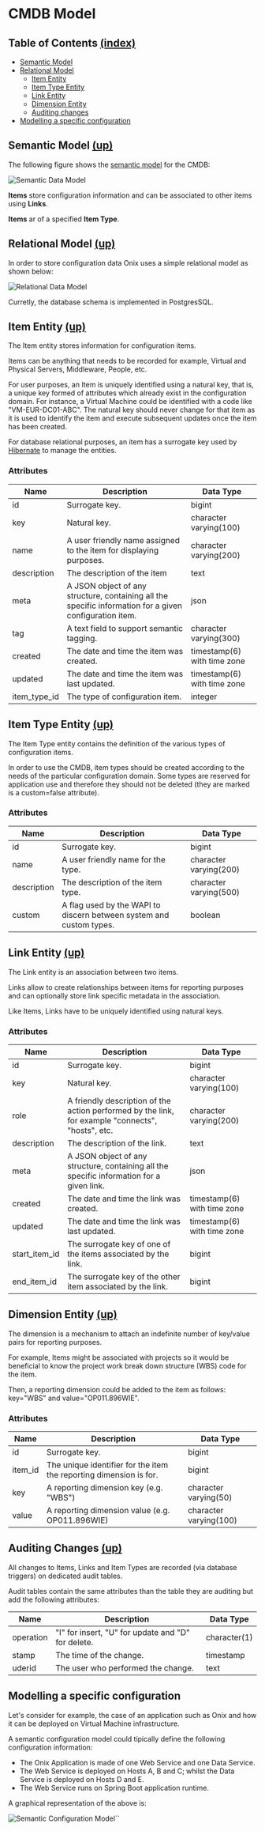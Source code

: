 # CMDB Model

<a name="toc"></a>
## Table of Contents [(index)](./../readme.md)

- [Semantic Model](#semantic-model)
- [Relational Model](#relational-model)
    - [Item Entity](#item)
    - [Item Type Entity](#item-type)
    - [Link Entity](#link)
    - [Dimension Entity](#dimension)
    - [Auditing changes](auditing-changes)
- [Modelling a specific configuration](#modelling)

<a name="semantic-model"></a>
## Semantic Model [(up)](#toc)

The following figure shows the [semantic model](https://en.wikipedia.org/wiki/Semantic_data_model) for the CMDB:
 
![Semantic Data Model](./pics/semantic_model.png "Onix Semantic Data Model")

**Items** store configuration information and can be associated to other items using **Links**.

**Items** ar of a specified **Item Type**.

<a name="relational-model"></a>
## Relational Model [(up)](#toc)

In order to store configuration data Onix uses a simple relational model as shown below:

![Relational Data Model](./pics/relational_model.png "Onix Relational Data Model")

Curretly, the database schema is implemented in PostgresSQL.

<a name="item"></a>
## Item Entity [(up)](#toc)

The Item entity stores information for configuration items. 

Items can be anything that needs to be recorded for example, Virtual and Physical Servers, Middleware, People, etc.

For user purposes, an Item is uniquely identified using a natural key, that is, a unique key formed of attributes which already exist in the configuration domain.
For instance, a Virtual Machine could be identified with a code like "VM-EUR-DC01-ABC". The natural key should never change for that item as it is used to identify the item and execute subsequent updates once the item has been created.

For database relational purposes, an item has a surrogate key used by [Hibernate](https://github.com/hibernate/hibernate-orm) to manage the entities.

### Attributes

|Name | Description | Data Type|
|---|---|---|
|id | Surrogate key. | bigint |
|key| Natural key. | ﻿character varying(100)|
|name| A user friendly name assigned to the item for displaying purposes. | character varying(200) |
|description| The description of the item | text |
|meta| A JSON object of any structure, containing all the specific information for a given configuration item. | json |
|tag| A text field to support semantic tagging. |﻿character varying(300) |
|created| The date and time the item was created. | ﻿timestamp(6) with time zone|
|updated| The date and time the item was last updated. | ﻿timestamp(6) with time zone |
|item_type_id| The type of configuration item. | integer |

<a name="item-type"></a>
## Item Type Entity [(up)](#toc)

The Item Type entity contains the definition of the various types of configuration items.

In order to use the CMDB, item types should be created according to the needs of the particular configuration domain.
Some types are reserved for application use and therefore they should not be deleted (they are marked is a custom=false attribute).

### Attributes

|Name | Description | Data Type|
|---|---|---|
|id | Surrogate key. | bigint |
|name| A user friendly name for the type. | ﻿character varying(200)|
|description| The description of the item type. | ﻿character varying(500) |
|custom| A flag used by the WAPI to discern between system and custom types. | boolean |

<a name="link"></a>
## Link Entity [(up)](#toc)

The Link entity is an association between two items. 

Links allow to create relationships between items for reporting purposes and can optionally store link specific metadata in the association.

Like Items, Links have to be uniquely identified using natural keys. 
 
### Attributes

|Name | Description | Data Type|
|---|---|---|
|id | Surrogate key. | bigint |
|key| Natural key. | ﻿character varying(100)|
|role| A friendly description of the action performed by the link, for example "connects", "hosts", etc. | ﻿character varying(200) |
|description| The description of the link. | text |
|meta| A JSON object of any structure, containing all the specific information for a given link. | json |
|created| The date and time the link was created. | timestamp(6) with time zone |
|updated| The date and time the link was last updated. | ﻿timestamp(6) with time zone |
|start_item_id| The surrogate key of one of the items associated by the link. | bigint |
|end_item_id| The surrogate key of the other item associated by the link. | bigint |

<a name="dimension"></a>
## Dimension Entity [(up)](#toc)

The dimension is a mechanism to attach an indefinite number of key/value pairs for reporting purposes.

For example, Items might be associated with projects so it would be beneficial to know the project work break down structure (WBS) code for the item.

Then, a reporting dimension could be added to the item as follows: key="WBS" and value="OP011.896WIE".

### Attributes

|Name | Description | Data Type|
|---|---|---|
|id | Surrogate key. | bigint |
|item_id| The unique identifier for the item the reporting dimension is for. | bigint |
|key| A reporting dimension key (e.g. "WBS") | ﻿character varying(50) |
|value| A reporting dimension value (e.g. OP011.896WIE) | character varying(100) |

<a name="auditing-changes"></a>
## Auditing Changes [(up)](#toc)

All changes to Items, Links and Item Types are recorded (via database triggers) on dedicated audit tables.

Audit tables contain the same attributes than the table they are auditing but add the following attributes:

|Name | Description | Data Type|
|---|---|---|
|operation | "I" for insert, "U" for update and "D" for delete. | character(1) |
|stamp| The time of the change. | timestamp |
|uderid| The user who performed the change. | text |

## Modelling a specific configuration 

Let's consider for example, the case of an application such as Onix and how it can be deployed on Virtual Machine infrastructure.

A semantic configuration model could tipically define the following configuration information:

- The Onix Application is made of one Web Service and one Data Service.
- The Web Service is deployed on Hosts A, B and C; whilst the Data Service is deployed on Hosts D and E.
- The Web Service runs on Spring Boot application runtime.

A graphical representation of the above is:

![Semantic Configuration Model](./pics/sample_model.png "Semantic Configuration Model for Onix")``
 
